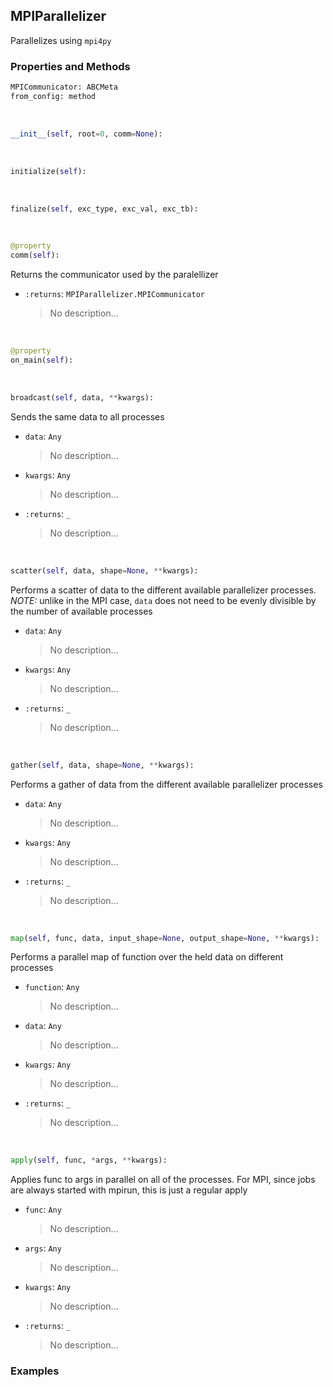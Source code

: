 ## <a id="McUtils.McUtils.Parallelizers.Parallelizers.MPIParallelizer">MPIParallelizer</a>
Parallelizes using `mpi4py`

### Properties and Methods
```python
MPICommunicator: ABCMeta
from_config: method
```
<a id="McUtils.McUtils.Parallelizers.Parallelizers.MPIParallelizer.__init__" class="docs-object-method">&nbsp;</a>
```python
__init__(self, root=0, comm=None): 
```

<a id="McUtils.McUtils.Parallelizers.Parallelizers.MPIParallelizer.initialize" class="docs-object-method">&nbsp;</a>
```python
initialize(self): 
```

<a id="McUtils.McUtils.Parallelizers.Parallelizers.MPIParallelizer.finalize" class="docs-object-method">&nbsp;</a>
```python
finalize(self, exc_type, exc_val, exc_tb): 
```

<a id="McUtils.McUtils.Parallelizers.Parallelizers.MPIParallelizer.comm" class="docs-object-method">&nbsp;</a>
```python
@property
comm(self): 
```
Returns the communicator used by the paralellizer
- `:returns`: `MPIParallelizer.MPICommunicator`
    >No description...

<a id="McUtils.McUtils.Parallelizers.Parallelizers.MPIParallelizer.on_main" class="docs-object-method">&nbsp;</a>
```python
@property
on_main(self): 
```

<a id="McUtils.McUtils.Parallelizers.Parallelizers.MPIParallelizer.broadcast" class="docs-object-method">&nbsp;</a>
```python
broadcast(self, data, **kwargs): 
```
Sends the same data to all processes
- `data`: `Any`
    >No description...
- `kwargs`: `Any`
    >No description...
- `:returns`: `_`
    >No description...

<a id="McUtils.McUtils.Parallelizers.Parallelizers.MPIParallelizer.scatter" class="docs-object-method">&nbsp;</a>
```python
scatter(self, data, shape=None, **kwargs): 
```
Performs a scatter of data to the different
        available parallelizer processes.
        *NOTE:* unlike in the MPI case, `data` does not
        need to be evenly divisible by the number of available
        processes
- `data`: `Any`
    >No description...
- `kwargs`: `Any`
    >No description...
- `:returns`: `_`
    >No description...

<a id="McUtils.McUtils.Parallelizers.Parallelizers.MPIParallelizer.gather" class="docs-object-method">&nbsp;</a>
```python
gather(self, data, shape=None, **kwargs): 
```
Performs a gather of data from the different
        available parallelizer processes
- `data`: `Any`
    >No description...
- `kwargs`: `Any`
    >No description...
- `:returns`: `_`
    >No description...

<a id="McUtils.McUtils.Parallelizers.Parallelizers.MPIParallelizer.map" class="docs-object-method">&nbsp;</a>
```python
map(self, func, data, input_shape=None, output_shape=None, **kwargs): 
```
Performs a parallel map of function over
        the held data on different processes
- `function`: `Any`
    >No description...
- `data`: `Any`
    >No description...
- `kwargs`: `Any`
    >No description...
- `:returns`: `_`
    >No description...

<a id="McUtils.McUtils.Parallelizers.Parallelizers.MPIParallelizer.apply" class="docs-object-method">&nbsp;</a>
```python
apply(self, func, *args, **kwargs): 
```
Applies func to args in parallel on all of the processes.
        For MPI, since jobs are always started with mpirun, this
        is just a regular apply
- `func`: `Any`
    >No description...
- `args`: `Any`
    >No description...
- `kwargs`: `Any`
    >No description...
- `:returns`: `_`
    >No description...

### Examples


